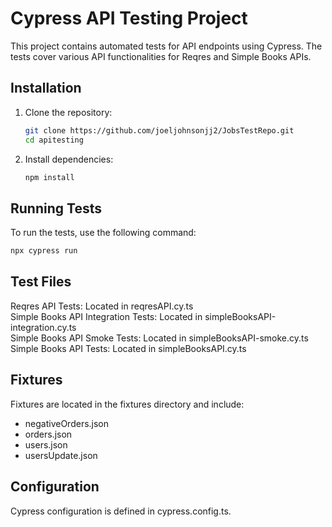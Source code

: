 # Cypress API Testing Project
This project contains automated tests for API endpoints using Cypress. The tests cover various API functionalities for Reqres and Simple Books APIs.

## Installation
1. Clone the repository:
    ```sh
    git clone https://github.com/joeljohnsonjj2/JobsTestRepo.git
    cd apitesting
    ```
2. Install dependencies:
    ```sh
    npm install
    ```

## Running Tests
To run the tests, use the following command:
```sh
npx cypress run 
```

## Test Files
Reqres API Tests: Located in reqresAPI.cy.ts <br />
Simple Books API Integration Tests: Located in simpleBooksAPI-integration.cy.ts <br />
Simple Books API Smoke Tests: Located in simpleBooksAPI-smoke.cy.ts <br />
Simple Books API Tests: Located in simpleBooksAPI.cy.ts <br />

## Fixtures
Fixtures are located in the fixtures directory and include:
* negativeOrders.json
* orders.json
* users.json
* usersUpdate.json

## Configuration
Cypress configuration is defined in cypress.config.ts.